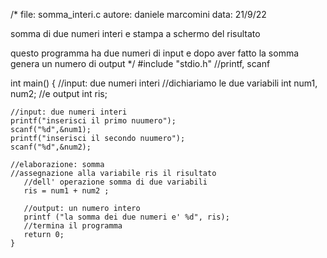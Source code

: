 /*
   file: somma_interi.c
   autore: daniele marcomini
   data: 21/9/22
   
   somma di due numeri interi e 
   stampa a schermo del risultato
   
   questo programma ha due numeri 
   di input e dopo aver fatto la somma
   genera un numero di output
   */
   #include "stdio.h" //printf, scanf
   
   int main()
   {
   	//input: due numeri interi 
   	//dichiariamo le due variabili
   	int num1, num2;
   	//e output
   	int ris;
   	
   	//input: due numeri interi 
   	printf("inserisci il primo nuumero");
   	scanf("%d",&num1);
    printf("inserisci il secondo nuumero");
   	scanf("%d",&num2);
   	
   	//elaborazione: somma
   	//assegnazione alla variabile ris il risultato
	   //dell' operazione somma di due variabili
	   ris = num1 + num2 ;
	   
	   //output: un numero intero 
	   printf ("la somma dei due numeri e' %d", ris);
	   //termina il programma
	   return 0;
	}   
	
	
